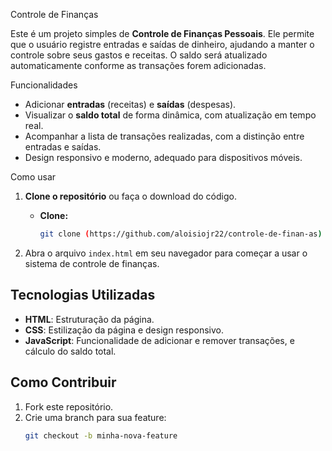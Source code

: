 Controle de Finanças

Este é um projeto simples de **Controle de Finanças Pessoais**. 
Ele permite que o usuário registre entradas e saídas de dinheiro, ajudando a manter o controle sobre seus gastos e receitas. 
O saldo será atualizado automaticamente conforme as transações forem adicionadas.

Funcionalidades

- Adicionar **entradas** (receitas) e **saídas** (despesas).
- Visualizar o **saldo total** de forma dinâmica, com atualização em tempo real.
- Acompanhar a lista de transações realizadas, com a distinção entre entradas e saídas.
- Design responsivo e moderno, adequado para dispositivos móveis.

Como usar

1. **Clone o repositório** ou faça o download do código.
   - **Clone:**
     ```bash
     git clone (https://github.com/aloisiojr22/controle-de-finan-as)
     ```

2. Abra o arquivo `index.html` em seu navegador para começar a usar o sistema de controle de finanças.

## Tecnologias Utilizadas

- **HTML**: Estruturação da página.
- **CSS**: Estilização da página e design responsivo.
- **JavaScript**: Funcionalidade de adicionar e remover transações, e cálculo do saldo total.

## Como Contribuir

1. Fork este repositório.
2. Crie uma branch para sua feature:
   ```bash
   git checkout -b minha-nova-feature

